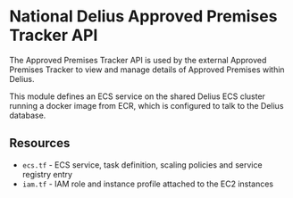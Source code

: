 # National Delius Approved Premises Tracker API

The Approved Premises Tracker API is used by the external Approved Premises Tracker to view and manage details of Approved Premises within Delius.

This module defines an ECS service on the shared Delius ECS cluster running a docker image from ECR, which is configured to talk to the Delius database.

## Resources
* `ecs.tf` - ECS service, task definition, scaling policies and service registry entry
* `iam.tf` - IAM role and instance profile attached to the EC2 instances